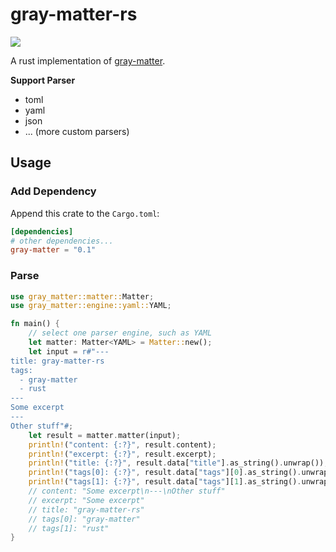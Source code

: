 # gray-matter-rs
![](https://github.com/yuchanns/gray-matter-rs/workflows/main/badge.svg?branch=main)

A rust implementation of [gray-matter](https://github.com/jonschlinkert/gray-matter).

**Support Parser**
* toml
* yaml
* json
* ... (more custom parsers)

## Usage
### Add Dependency
Append this crate to the `Cargo.toml`:
```toml
[dependencies]
# other dependencies...
gray-matter = "0.1"
```
### Parse
```rust
use gray_matter::matter::Matter;
use gray_matter::engine::yaml::YAML;

fn main() {
    // select one parser engine, such as YAML
    let matter: Matter<YAML> = Matter::new();
    let input = r#"---
title: gray-matter-rs
tags:
  - gray-matter
  - rust
---
Some excerpt
---
Other stuff"#;
    let result = matter.matter(input);
    println!("content: {:?}", result.content);
    println!("excerpt: {:?}", result.excerpt);
    println!("title: {:?}", result.data["title"].as_string().unwrap());
    println!("tags[0]: {:?}", result.data["tags"][0].as_string().unwrap());
    println!("tags[1]: {:?}", result.data["tags"][1].as_string().unwrap());
    // content: "Some excerpt\n---\nOther stuff"
    // excerpt: "Some excerpt"
    // title: "gray-matter-rs"
    // tags[0]: "gray-matter"
    // tags[1]: "rust"
}
```
